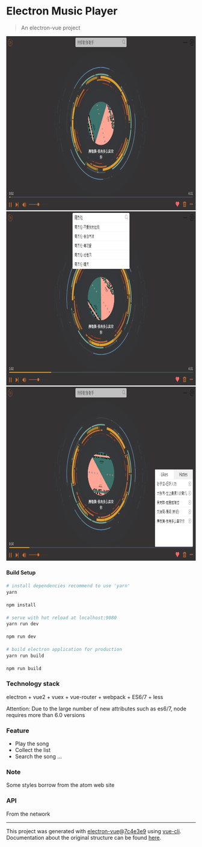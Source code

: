 # Electron Music Player

> An electron-vue project

<img src="https://github.com/thunderstreak/music/blob/NewAudioBuffered/static/player1.jpg" width="800" height="463"/>

<img src="https://github.com/thunderstreak/music/blob/NewAudioBuffered/static/player2.jpg" width="800" height="463"/>

<img src="https://github.com/thunderstreak/music/blob/NewAudioBuffered/static/player3.jpg" width="800" height="463"/>

#### Build Setup

``` bash
# install dependencies recommend to use 'yarn'
yarn

npm install

# serve with hot reload at localhost:9080
yarn run dev

npm run dev

# build electron application for production
yarn run build

npm run build

```

### Technology stack

electron + vue2 + vuex + vue-router + webpack + ES6/7 + less

Attention: Due to the large number of new attributes such as es6/7, node requires more than 6.0 versions

### Feature
- Play the song
- Collect the list
- Search the song
...

### Note
Some styles borrow from the atom web site

### API
From the network

---

This project was generated with [electron-vue](https://github.com/SimulatedGREG/electron-vue)@[7c4e3e9](https://github.com/SimulatedGREG/electron-vue/tree/7c4e3e90a772bd4c27d2dd4790f61f09bae0fcef) using [vue-cli](https://github.com/vuejs/vue-cli). Documentation about the original structure can be found [here](https://simulatedgreg.gitbooks.io/electron-vue/content/index.html).
